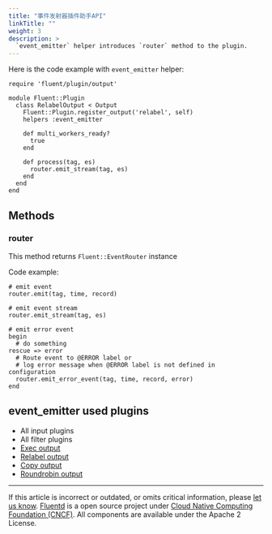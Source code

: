 ```yaml
---
title: "事件发射器插件助手API"
linkTitle: ""
weight: 3
description: >
  `event_emitter` helper introduces `router` method to the plugin.
---
```


Here is the code example with `event_emitter` helper:

```
require 'fluent/plugin/output'

module Fluent::Plugin
  class RelabelOutput < Output
    Fluent::Plugin.register_output('relabel', self)
    helpers :event_emitter

    def multi_workers_ready?
      true
    end

    def process(tag, es)
      router.emit_stream(tag, es)
    end
  end
end
```

## Methods

### router

This method returns `Fluent::EventRouter` instance

Code example:

```
# emit event
router.emit(tag, time, record)

# emit event stream
router.emit_stream(tag, es)

# emit error event
begin
  # do something
rescue => error
  # Route event to @ERROR label or
  # log error message when @ERROR label is not defined in configuration
  router.emit_error_event(tag, time, record, error)
end
```

## event_emitter used plugins

- All input plugins
- All filter plugins
- [Exec output](/plugins/output/exec.md)
- [Relabel output](/plugins/output/relabel.md)
- [Copy output](/plugins/output/copy.md)
- [Roundrobin output](/plugins/output/roundrobin.md)

---

If this article is incorrect or outdated, or omits critical information, please [let us know](https://github.com/fluent/fluentd-docs-gitbook/issues?state=open).
[Fluentd](http://www.fluentd.org/) is a open source project under [Cloud Native Computing Foundation (CNCF)](https://cncf.io/). All components are available under the Apache 2 License.
